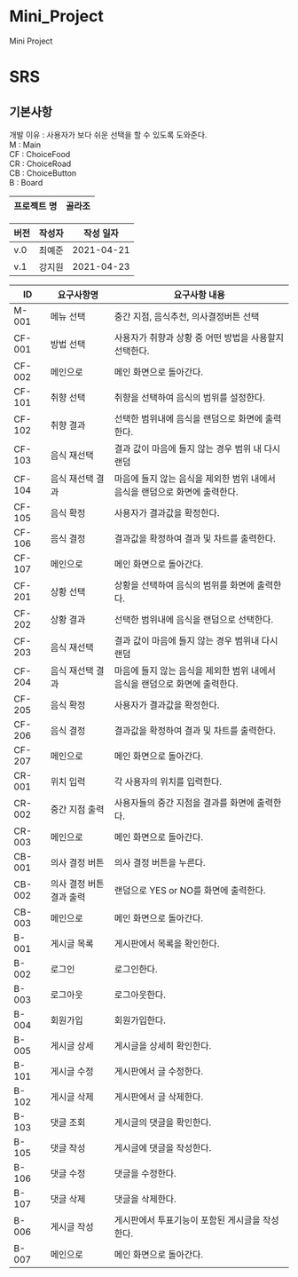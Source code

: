 # Mini_Project
Mini Project

# SRS
## 기본사항
개발 이유 : 사용자가 보다 쉬운 선택을 할 수 있도록 도와준다. <br>
M : Main <br>
CF : ChoiceFood <br>
CR : ChoiceRoad <br>
CB : ChoiceButton<br>
B : Board <br>

| 프로젝트 명 | 골라조 |
|-----------|---------|

| 버전 | 작성자 | 작성 일자 |
|--------|--------|------|
| v.0| 최예준 | 2021-04-21 |
| v.1 | 강지원| 2021-04-23 |

| ID | 요구사항명  | 요구사항 내용 |
|----|----------|---------------|
| M-001| 메뉴 선택 | 중간 지점, 음식추천, 의사결정버튼 선택 | 
| CF-001| 방법 선택 | 사용자가 취향과 상황 중 어떤 방법을 사용할지 선택한다. |
| CF-002| 메인으로 | 메인 화면으로 돌아간다. |
| CF-101| 취향 선택 | 취향을 선택하여 음식의 범위를 설정한다. | 
| CF-102| 취향 결과 | 선택한 범위내에 음식을 랜덤으로 화면에 출력한다. | 
| CF-103| 음식 재선택 | 결과 값이 마음에 들지 않는 경우 범위 내 다시 랜덤 |
| CF-104| 음식 재선택 결과 | 마음에 들지 않는 음식을 제외한 범위 내에서 음식을 랜덤으로 화면에 출력한다. |
| CF-105| 음식 확정 | 사용자가 결과값을 확정한다. |
| CF-106| 음식 결정| 결과값을 확정하여 결과 및 차트를 출력한다.|
| CF-107| 메인으로 | 메인 화면으로 돌아간다. |
| CF-201| 상황 선택 | 상황을 선택하여 음식의 범위를 화면에 출력한다. |
| CF-202| 상황 결과 | 선택한 범위내에 음식을 랜덤으로 선택한다. |
| CF-203| 음식 재선택 | 결과 값이 마음에 들지 않는 경우 범위내 다시 랜덤 | 
| CF-204| 음식 재선택 결과 | 마음에 들지 않는 음식을 제외한 범위 내에서 음식을 랜덤으로 화면에 출력한다. |
| CF-205| 음식 확정 | 사용자가 결과값을 확정한다. |
| CF-206| 음식 결정| 결과값을 확정하여 결과 및 차트를 출력한다.|
| CF-207| 메인으로 | 메인 화면으로 돌아간다. |
| CR-001| 위치 입력 | 각 사용자의 위치를 입력한다. | 
| CR-002| 중간 지점 출력 | 사용자들의 중간 지점을 결과를 화면에 출력한다. | 
| CR-003| 메인으로 | 메인 화면으로 돌아간다. |
| CB-001| 의사 결정 버튼 | 의사 결정 버튼을 누른다. |
| CB-002| 의사 결정 버튼 결과 출력 | 랜덤으로 YES or NO를 화면에 출력한다. |
| CB-003| 메인으로 | 메인 화면으로 돌아간다. |
| B-001| 게시글 목록| 게시판에서 목록을 확인한다.|
| B-002| 로그인| 로그인한다.|
| B-003| 로그아웃| 로그아웃한다.|
| B-004| 회원가입| 회원가입한다.|
| B-005| 게시글 상세| 게시글을 상세히 확인한다.|
| B-101| 게시글 수정| 게시판에서 글 수정한다.|
| B-102| 게시글 삭제| 게시판에서 글 삭제한다.|
| B-103| 댓글 조회| 게시글의 댓글을 확인한다.|
| B-105| 댓글 작성| 게시글에 댓글을 작성한다.|
| B-106| 댓글 수정| 댓글을 수정한다.|
| B-107| 댓글 삭제| 댓글을 삭제한다.|
| B-006| 게시글 작성| 게시판에서 투표기능이 포함된 게시글을 작성한다.|
| B-007| 메인으로 | 메인 화면으로 돌아간다. |
